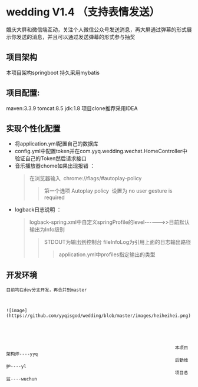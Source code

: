 # wedding V1.4 （支持表情发送）
婚庆大屏和微信端互动，关注个人微信公众号发送消息，再大屏通过弹幕的形式展示你发送的消息，并且可以通过发送弹幕的形式参与抽奖

## 项目架构
本项目架构springboot 持久采用mybatis 

## 项目配置:
maven:3.3.9 tomcat:8.5  jdk:1.8 项目clone推荐采用IDEA

## 实现个性化配置
* 将application.yml配置自己的数据库<br>
* config.yml中配置token并在com.yyq.wedding.wechat.HomeController中验证自己的Token然后请求接口<br>
* 音乐播放器chome如果出现报错 ：<br>
    > 在浏览器输入  chrome://flags/#autoplay-policy <br>
    >> 第一个选项 Autoplay policy  设置为 no user gesture is required <br>
* logback日志说明 ：<br>
    > logback-spring.xml中自定义springProfile的level------>>目前默认输出为Info级别<br>
    >> STDOUT为输出到控制台 fileInfoLog为引用上面的日志输出路径
    >>> application.yml中profiles指定输出的类型
## 开发环境
    目前均在dev分支开发，再合并到master
    
    
    
    ![image](https://github.com/yyqisgod/wedding/blob/master/images/heiheihei.png)





                                                                    本项目架构师----yyq
                                                                    后勤维护----yl
                                                                    项目总监----wuchun
